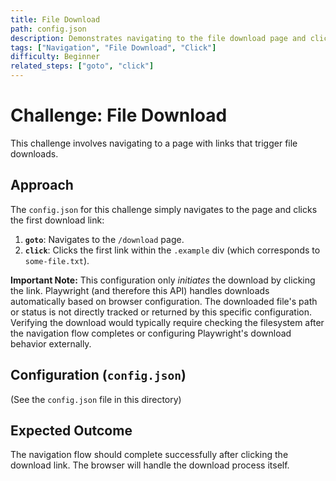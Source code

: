 ```yaml
---
title: File Download
path: config.json
description: Demonstrates navigating to the file download page and clicking a download link. Note that the actual download handling happens outside the scope of this config.
tags: ["Navigation", "File Download", "Click"]
difficulty: Beginner
related_steps: ["goto", "click"]
---
```


# Challenge: File Download

This challenge involves navigating to a page with links that trigger file downloads.

## Approach

The `config.json` for this challenge simply navigates to the page and clicks the first download link:

1.  **`goto`**: Navigates to the `/download` page.
2.  **`click`**: Clicks the first link within the `.example` div (which corresponds to `some-file.txt`).

**Important Note:** This configuration only *initiates* the download by clicking the link. Playwright (and therefore this API) handles downloads automatically based on browser configuration. The downloaded file's path or status is not directly tracked or returned by this specific configuration. Verifying the download would typically require checking the filesystem after the navigation flow completes or configuring Playwright's download behavior externally.

## Configuration (`config.json`)

(See the `config.json` file in this directory)

## Expected Outcome

The navigation flow should complete successfully after clicking the download link. The browser will handle the download process itself.

